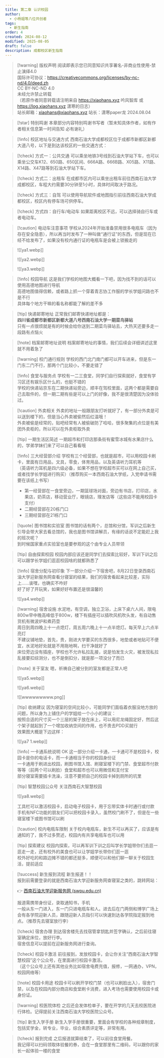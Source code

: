 ```yaml
---
title: 第二章 认识校园
author:
  - 小杨姐等八位共创者
tags:
  - 新生指南
order: 4
created: 2024-08-12
modified: 2025-08-05
draft: false
description: 成都校区新生指南
---
```



> [!warning] 版权声明
> 阅读即表示您已同意知识共享署名-非商业性使用-禁止演绎4.0  
> 国际许可协议：https://creativecommons.org/licenses/by-nc-nd/4.0/deed.zh  
> CC BY-NC-ND 4.0  
> 未经允许禁止转载  
> （若原作者同意转载请注明来自 https://xiaohans.xyz 吟风智库 或 https://log.xiaohans.xyz 潇寒的日志）  
>站长邮箱：xiaohans@xiaohans.xyz
>站长：潇寒paper龙
> 2024.08.04

> [!star] 特别鸣谢
> 本章部分内容特别鸣谢书写者（暂未知具体作者，如有作者相关信息第一时间告知 必有谢礼）

> [!info] 校区地址与交通方式
> 西南石油大学成都校区位于成都市新都区新都大道八号，以下是到达该校区的一些交通方式：

> [!check] 方式一：公共交通
> 可以乘坐地铁3号线到石油大学站下车，也可以乘坐公交车K12、650路、650区间、666A路、666B路、X05路、X11路、X14路、X47路等到石油大学站下车。

> [!check] 方式二：出租车
> 在成都市区内可以乘坐出租车前往西南石油大学成都校区，车程大约需要30分钟至1小时，具体时间取决于路况。

> [!check] 方式三：自驾
> 可以使用导航软件或地图指引前往西南石油大学成都校区，校区内有停车场可供停车。

> [!check] 方式四：自行车/电动车
> 如果距离校区不远，可以选择骑自行车或者电动车。

> [!caution] 电动车注意事项
> 学校从2024年开始准备禁用很多电瓶车（因为存在安全隐患），所以再当时发布了一种叫做“通行证”的东西，但是现在已经不给发布了，如果没有校内通行证的电瓶车是会被上锁搬走的

>![[ya1.webp]]
>
>![[ya2.webp]]
>
>![[ya3.webp]]
>

> [!info] 校园导航
> 这是我们学校的地图大概看一下吧，因为找不到的话可以使用高德地图进行导航  
> 高德地图值得信赖，或者路上抓一个穿着青志协工作服的学长学姐问路也不是不行  
> 具体每个地方干嘛的看名称都能了解的差不多

> [!tip] 快递邮寄地址
> 正常我们邮寄快递地址都是：  
> **四川省成都市新都区新都大道八号西南石油大学一期菜鸟驿站**  
> 只有一点很烦就是有的时候会给你送到二期菜鸟驿站去，大热天还要多走一段路有点恼火

> [!note] 档案邮寄地址说明
> 档案邮寄地址的事情，我们后续会详细讲述这里就不用着急了

> [!warning] 校门通行规则
> 学校的西门北门南门都可以开车进来，但是东一门东二门不行，那两个门比较小，不要走错了

> [!info] 食堂与服务点
> 学校有一二三食堂，同学们自行探索就好，食堂有学习区还有娱乐区什么的，也挺不错的  
> 学校的快递站京东在二期快递站旁边，顺丰在驾校里面，这两个都是需要自己去取件的，但一期二期有些是可以上门的好像，我不是很清楚因为没体验过。

> [!caution] 外卖相关
> 外卖的地址一般跟朋友打听就好了，有一部分外卖是可以送到楼下的，但是当心外卖被偷然后红温哦！  
> 外卖被偷是经常的，贴吧经常有人被偷破防了哈哈，很多聚集的点位是有美团外卖柜的，所以可以在外卖柜取外卖

> [!tip] 一期生活区简述
> 一期超市和打印店那条街有蜜雪冰城有水果店什么的，学弟学妹们来了可以自己看看哦


> [!info] 三大经营部介绍
> 学校有三个经营部，也就是超市，可以用校园卡刷卡，里面有日用品，文具，零食，体育用品，以及英语听力耳机等  
> （英语听力耳机是四六级必备，如果不想在学校超市买可以在网上自己买，或者找学长学姐进行购买）（推荐购买一本西南石油大学纸，入党申请书需要在该纸上书写）  
> - 第一经营部在一食堂旁边，一期篮球场对面，旁边有书店，打印店，水果店，奶茶店，移动营业厅，眼镜店，理发店等（这些店不能用校园卡支付）  
> - 二期经营部在20栋门口  
> - 三期经营部在21栋门口


> [!quote] 图书馆和实验室
> 图书馆的话有两个，总馆和分馆，军训之后新生引导会带大家去看总馆的，我也是图书馆讲解员，有缘的话说不定能赶上我的班次呢？  
> 到时候国家重点实验室也是要参观的这个由专业人员带领

> [!tip] 自由探索校园
> 校园内部应该还是同学们去探索比较好，军训下训之后可以跟学长学姐们逛逛校园啥的就都熟悉了

> [!info] 宿舍分配与初印象
> 下一部分介绍一下宿舍吧，8月22日登录西南石油大学迎新服务网查看分寝室的结果，我们的宿舍看起来比较差，实际上……诶嘿，也确实不咋好  
> 好了好了开玩笑，如果好好布置还是很温馨的
> 
> ![[ya4.webp]]
> 

> [!warning] 宿舍设施
> 水泥地，有空调，独立卫浴，上床下桌六人间，限电800w早中晚高峰低于800w，楼下有插座可以插吹风机吹头发，有自动售货机有微波炉和煮药壶  
> 周日到周四晚上十一点熄灯，周五周六晚上十一点半熄灯。每天早上六点半亮灯  
> 不建议铺地垫，首先，贵，刚进大学要买的东西很多，地垫或者地贴可不便宜，水泥地好处就是不用拖地啊，扫干净就好了  
> 床位旁边没有插座，学校也不允许私拉乱接，说是怕发生火灾，被发现私拉乱接要扣综测分，也不是倒扣分，就是那一项没分了而已

> [!note] 关于室友
> 嗯，祈祷自己被分到的室友都是正常人吧
> 
> ![[ya5.webp]]
> 
> ![[ya6.webp]]
> 
> ![[wwwwwwwww.png]]



> [!tip] 收纳建议
> 因为寝室的空间比较小，可能同学们面临着衣服没地方放的问题，所以身为上铺住户的学姐给一个小小的建议：  
> 按照合适的尺寸买一个三层的架子放在床上，可以用尼龙绳固定好，然后这个架子就起到了一个增加收纳空间的作用，也不贵去PDD买就行  
> 效果图大概是下边这样：
> 
> ![[ya7 1.webp]]

> [!info] 一卡通系统说明
> OK 这一部分介绍一卡通，一卡通可不是校园卡，校园卡是你的电话卡，而一卡通相当于你的校园身份证  
> 一卡通用于刷进出校园，刷图书馆入馆、刷寝室楼下的门禁、食堂超市付款等等（前两个可以刷脸）食堂和超市也可以用微信和支付宝  
> 部分寝室需要插卡洗澡，注意不要把自己的校园卡掉到厕所的坑里


> [!tip] 智慧校园公众号
> 关注西南石大智慧校园  
> 
> ![[ya8.webp]]
> 
> 工具栏可以激活校园卡，启动电子校园卡，用于忘带实体卡时通行或付款  
> 手机有NFC功能的朋友们可以把校园卡录入，虽然校门刷不了，但是在一些寝室楼下或图书馆可以刷


> [!caution] 校内电瓶车限制
> 关于校内电瓶车，新生不可以再买了，应该是有通知的了，我不过多赘述，校园内有共享电瓶车也可以用


> [!tip] 探索建议
> 校园内探索，可以再军训下训之后叫学长学姐带你们去逛一逛走一走，还有校外的美食也可以让学姐学长带你们逛一逛  
> 校外好吃的和路边摊不错的都还挺多，顺便可以和他们聊一聊关于校园生活，提前适应


> [!success] 新生报到流程
> 新生报道！！  
> 报到前需要登录的就是西南石油大学迎新服务网查寝室之类的，跳转网站：  
> 
> 👉 [西南石油大学迎新服务网 (swpu.edu.cn)](https://www.swpu.edu.cn)  
> 
> 报道需携带身份证，录取通知书，手机  
> 一般从东一门进入，东一门只进电瓶车和人。进去后在门两侧和博学广场上会有各学院迎新人员，跟随迎新人员指引可以快速到达各学院指定报到地点。（推荐先去寝室放行李）


> [!check] 宿舍办理
> 到达宿舍楼先去找宿管拿钥匙并签字确认，之后前往寝室确定床位，放好行李。  
> 宿舍信息可以提前在迎新服务网进行查询。


> [!check] 校园卡激活
> 前往报到，发放校园卡，会让你关注“西南石油大学智慧校园”这个公众号，在里面进行校园卡激活。  
> （这个公众号上还有其他业务比如宿舍电费充值，报修，一网通办，VPN，校园网络等）


> [!note] 校园卡用途
> 校园卡可以刷开学校门禁（也可以刷脸出入），宿舍门禁，以及在校园内部分商店和食堂刷卡消费，进入考场也需要使用校园卡或身份证。


> [!warning] 校医院体检
> 之后还会发体检单子，要在开学的几天去校医院进行体检。记得提前关注西南石油大学校医院公众号。


> [!tip] 新生入学手册
> 新生入学手册很重要，里面会有学校的各种规章制度，包括奖学金，转专业，毕业，综合素质评定等，非常有用。


> [!check] 报到完成
> 之后报道就算结束了，可以前往食堂用餐。  
> 我记得可以扫码领取体验餐的券，会在一食堂那里有二维码，可以跟你的家长一起体验一楼的食堂
